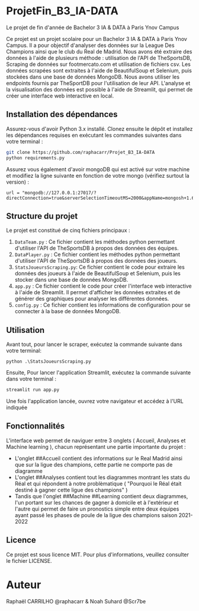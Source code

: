 # ProjetFin_B3_IA-DATA
Le projet de fin d'année de Bachelor 3 IA &amp; DATA à Paris Ynov Campus

Ce projet est un projet scolaire pour un Bachelor 3 IA & DATA à Paris Ynov Campus. Il a pour objectif d'analyser des données sur la League Des Champions ainsi que le club du Real de Madrid. Nous avons été extraire des données à l'aide de plusieurs méthode : utilisation de l'API de TheSportsDB, Scraping de données sur footmercato.com et utilisation de fichiers csv. Les données scrapées sont extraites à l'aide de BeautifulSoup et Selenium, puis stockées dans une base de données MongoDB. Nous avons utiliser les endpoints fournis par TheSportDB pour l'utilisation de leur API. L'analyse et la visualisation des données est possible à l'aide de Streamlit, qui permet de créer une interface web interactive en local.

## Installation des dépendances

Assurez-vous d'avoir Python 3.x installé. Clonez ensuite le dépôt et installez les dépendances requises en exécutant les commandes suivantes dans votre terminal :

```bash
git clone https://github.com/raphacarr/Projet_B3_IA-DATA
python requirements.py
```

Assurez vous également d'avoir mongoDB qui est activé sur votre machine et modifiez la ligne suivante en fonction de votre mongo (vérifiez surtout la version) : 
```
url = "mongodb://127.0.0.1:27017/?directConnection=true&serverSelectionTimeoutMS=2000&appName=mongosh+1.6.2"
```

## Structure du projet

Le projet est constitué de cinq fichiers principaux :

1. `DataTeam.py` :  Ce fichier contient les méthodes python permettant d'utiliser l'API de TheSportsDB à propos des données des équipes.
2. `DataPlayer.py` : Ce fichier contient les méthodes python permettant d'utiliser l'API de TheSportsDB à propos des données des joueurs.
3. `StatsJoueursScraping.py`: Ce fichier contient le code pour extraire les données des joueurs à l'aide de BeautifulSoup et Selenium, puis les stocker dans une base de données MongoDB.
6. `app.py` : Ce fichier contient le code pour créer l'interface web interactive à l'aide de Streamlit. Il permet d'afficher les données extraites et de générer des graphiques pour analyser les différentes données.
7. `config.py` : Ce fichier contient les informations de configuration pour se connecter à la base de données MongoDB.

## Utilisation
Avant tout, pour lancer le scraper, exécutez la commande suivante dans votre terminal:
```
python .\StatsJoueursScraping.py
```
Ensuite,
Pour lancer l'application Streamlit, exécutez la commande suivante dans votre terminal :

```bash
streamlit run app.py
```
Une fois l'application lancée, ouvrez votre navigateur et accédez à l'URL indiquée

## Fonctionnalités

L'interface web permet de naviguer entre 3 onglets ( Accueil, Analyses et Machine learning ), chacun représentant une partie importante du projet :
- L'onglet ##Accueil contient des informations sur le Real Madrid ainsi que sur la ligue des champions, cette partie ne comporte pas de diagramme
- L'onglet ##Analyses contient tout les diagrammes montrant les stats du Réal et qui répondent à notre problèmatique ( "Pourquoi le Réal était destiné à gagner cette ligue des champions" )
- Tandis que l'onglet ##Machine ##Learning contient deux diagrammes, l'un portant sur les chances de gagner à domicile et à l'extérieur et l'autre qui permet de faire un pronostics simple entre deux équipes ayant passé les phases de poule de la ligue des champions saison 2021-2022

    
## Licence

Ce projet est sous licence MIT. Pour plus d'informations, veuillez consulter le fichier LICENSE.

# Auteur 
Raphaël CARRILHO @raphacarr & Noah Suhard @Scr7be
